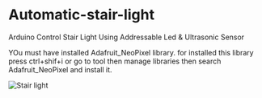 # Automatic-stair-light
Arduino Control Stair Light  Using Addressable Led &amp; Ultrasonic Sensor


YOu must have installed Adafruit_NeoPixel library. for installed this library  press ctrl+shif+i   or go to
 tool then manage libraries  then search Adafruit_NeoPixel and install it. 


![Stair light](https://user-images.githubusercontent.com/50138015/116307571-5073db80-a7c8-11eb-855f-89085ba48865.jpg)

